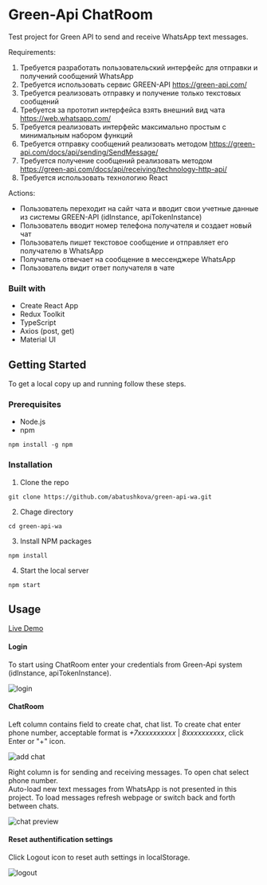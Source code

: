 # Green-Api ChatRoom
Test project for Green API to send and receive WhatsApp text messages.

Requirements:
1. Требуется разработать пользовательский интерфейс для отправки и получений сообщений WhatsApp
2. Требуется использовать сервис GREEN-API https://green-api.com/
3. Требуется реализовать отправку и получение только текстовых сообщений
4. Требуется за прототип интерфейса взять внешний вид чата https://web.whatsapp.com/
5. Требуется реализовать интерфейс максимально простым с минимальным набором функций
6. Требуется отправку сообщений реализовать методом https://green-api.com/docs/api/sending/SendMessage/
7. Требуется получение сообщений реализовать методом https://green-api.com/docs/api/receiving/technology-http-api/
8. Требуется использовать технологию React

Actions:
- Пользователь переходит на сайт чата и вводит свои учетные данные из системы GREEN-API (idInstance, apiTokenInstance)
- Пользователь вводит номер телефона получателя и создает новый чат
- Пользователь пишет текстовое сообщение и отправляет его получателю в WhatsApp
- Получатель отвечает на сообщение в мессенджере WhatsApp
- Пользователь видит ответ получателя в чате

### Built with
- Create React App
- Redux Toolkit
- TypeScript
- Axios (post, get)
- Material UI

## Getting Started
To get a local copy up and running follow these steps.

### Prerequisites
* Node.js
* npm
```
npm install -g npm
```

### Installation
1. Clone the repo
```
git clone https://github.com/abatushkova/green-api-wa.git
```
2. Chage directory
```
cd green-api-wa
```
3. Install NPM packages
```
npm install
```
4. Start the local server
```
npm start
```

## Usage
[Live Demo](https://abatushkova.github.io/green-api-wa/)

#### Login
To start using ChatRoom enter your credentials from Green-Api system (idInstance, apiTokenInstance).

![login](../media/window01.jpeg?raw=true)

#### ChatRoom
Left column contains field to create chat, chat list. To create chat enter phone number, acceptable format is *+7xxxxxxxxxx* | *8xxxxxxxxxx*, click Enter or "+" icon.

![add chat](../media/window02.jpeg?raw=true)

Right column is for sending and receiving messages. To open chat select phone number.  
Auto-load new text messages from WhatsApp is not presented in this project. To load messages refresh webpage or switch back and forth between chats.

![chat preview](../media/window03.jpeg?raw=true)

#### Reset authentification settings
Click Logout icon to reset auth settings in localStorage.

![logout](../media/window04.jpeg?raw=true)
